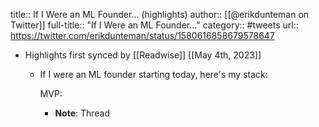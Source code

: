 title:: If I Were an ML Founder... (highlights)
author:: [[@erikdunteman on Twitter]]
full-title:: "If I Were an ML Founder..."
category:: #tweets
url:: https://twitter.com/erikdunteman/status/1580616858679578647

- Highlights first synced by [[Readwise]] [[May 4th, 2023]]
	- If I were an ML founder starting today, here's my stack:
	  
	  MVP:
		- **Note**: Thread